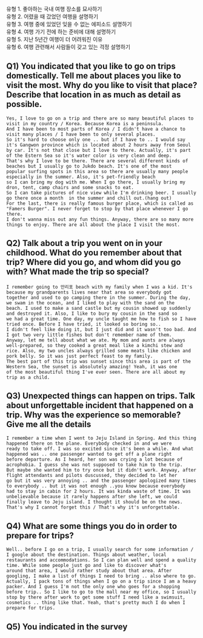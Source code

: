 유형 1. 좋아하는 국내 여행 장소를 묘사하기  
유형 2. 어렸을 때 갔었던 여행을 설명하기  
유형 3. 여행 중에 있었던 잊을 수 없는 에피소드 설명하기  
유형 4. 여행 가기 전에 하는 준비에 대해 설명하기  
유형 5. 지난 5년간 여행이 더 어려워진 이유  
유형 6. 여행 관련해서 사람들이 갖고 있는 걱정 설명하기  
## Q1) You indicated that you like to go on trips domestically. Tell me about places you like to visit the most. Why do you like to visit that place? Describe that location in as much as detail as possible.
```
Yes, I love to go on a trip and there are so many beautiful places to visit in my country / Korea. Because Korea is a peninsula.  
And I have been to most parts of Korea / I didn't have a chance to visit many places / I have been to only several places.  
So it's hard to choose only one .. but if I have to .. I would say it's Gangwon province which is located about 2 hours away from Seoul  
by car. It's not that close but I love to there. Actually, it's part of the Estern Sea so it's water color is very clean and deep.  
That's why I love to be there. There are several different kinds of beaches but I usually go to Jukdo beach. It's one of the most  
popular surfing spots in this area so there are usually many people especially in the summer. Also, it's pet-friendly beach  
so I can bring my dog with me. When I go there, I usually bring my dron, tent, camp chairs and some snacks to eat.  
So I can take pictures of nice view while I'm drinking beer. I usually go there once a month  in the summer and chill out.(hang out)  
For the last, there is really famous burger place, which is called as "Famers Burger". I never forget to stop by that place whenever I go there.
I don't wanna miss out any fun things. Anyway, there are so many more things to enjoy. There are all about the place I visit the most.
```
## Q2) Talk about a trip you went on in your childhood. What do you remember about that trip? Where did you go, and whom did you go with? What made the trip so special?
```
I remember going to 만리포 beach with my family when I was a kid. It's because my grandparents lives near that area so everybody got
together and used to go camping there in the summer. During the day, we swam in the ocean, and I liked to play with the sand on the
beach. I used to make a sand castle but my cousin showed up suddenly and destroyed it. Also, I like to bury my cousin in the sand so
we had a great time. One day, my uncle taught me how to fish so I have tried once. Before I have tried, it looked so boring so..
I didn't feel like doing it, but I just did and it wasn't too bad. And I got two very little fishes but don't remember name of them.
Anyway, let me tell about what we ate. My mom and aunts are always well-prepared, so they cooked a great meal like a kimchi stew and
rice. Also, my two uncles always grilled some meats like chicken and pork belly. So it was just perfect feast to my family.
The best part of this trip was sunset since this area is part of the Western Sea, the sunset is absolutely amazing! Yeah, it was one
of the most beautiful thing I've ever seen. There are all about my trip as a child.
```
## Q3) Unexpected things can happen on trips. Talk about unforgettable incident that happened on a trip. Why was the experience so memorable? Give me all the details
```
I remember a time when I went to Jeju Island in Spring. And this thing happened there on the plane. Everybody checked in and we were
ready to take off. I was so excited since it's been a while. And what happened was .. one passenger wanted to get off a plane right
before departure. As I heard, her son was crying a lot because of acrophobia. I guess she was not supposed to take him to the trip.
But maybe she wanted him to try once but it didn't work. Anyway, after flight attendants and pilots duscussed, they decided to let her
go but it was very annoying .. and the passenger apologized many times to everybody .. but it was not enough ..you know because everybody
had to stay in cabin for 2 hours. It was kinda waste of time. It was unbelievable because it rarely happens after she left, we could
finally leave to Jeju island. I thought it should be on the news. That's why I cannot forget this / That's why it's unforgettable.
```
## Q4) What are some things you do in order to prepare for trips?
```
Well.. before I go on a trip, I usually search for some information / I google about the destination. Things about weather, local
restaurants and accommodations. So I can plan well and spend a quality time. While some people just go and like to discover what's
around that area, I would rather study about that area. After googling, I make a list of things I need to bring .. also where to go.
Actually, I pack tons of things when I go on a trip since I am a heavy packer. And I guess I'm not the only one who goes for a shopping
before trip.. So I like to go to the mall near my office, so I usually stop by there after work to get some stuff I need like a swimsuit,
cosmetics .. thing like that. Yeah, that's pretty much I do when I prepare for trips.
```
## Q5) You indicated in the survey
```
